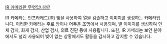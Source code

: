 [IR 카메라란 무엇입니까?](http://ko.chipled-zd.com/info/what-is-an-ir-camera-30193755.html)

IR 카메라는 인프라레드(IR) 빛을 사용하여 열을 검출하고 이미지를 생성하는 카메라입니다. 이러한 카메라는 주로 밤이나 어두운 조명에서 사용되며, 열 이미지를 생성하여 인체 감지, 화재 감지, 산업 검사, 의료 진단 등에 사용됩니다. 또한, IR 카메라는 보안 분야에서도 널리 사용되어 빛이 없는 상황에서도 활동을 감시하고 감지할 수 있습니다.